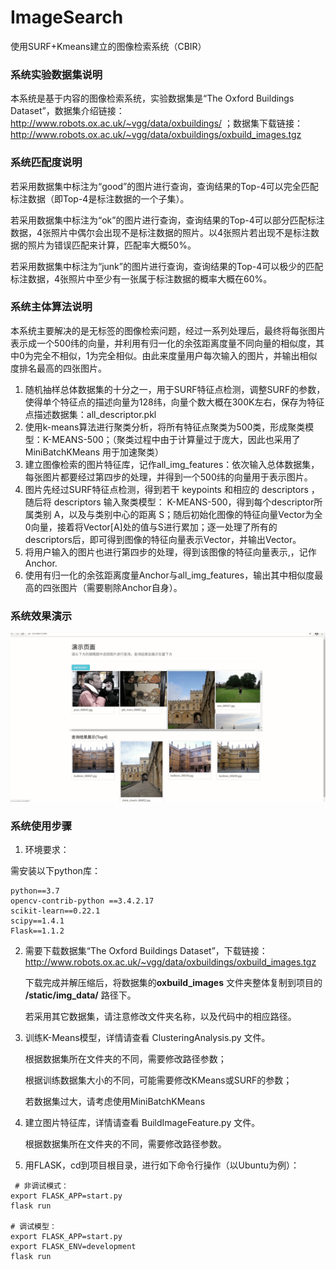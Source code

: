 # ImageSearch
使用SURF+Kmeans建立的图像检索系统（CBIR）

### 系统实验数据集说明

本系统是基于内容的图像检索系统，实验数据集是“The Oxford Buildings Dataset”，数据集介绍链接：http://www.robots.ox.ac.uk/~vgg/data/oxbuildings/ ；数据集下载链接：http://www.robots.ox.ac.uk/~vgg/data/oxbuildings/oxbuild_images.tgz

### 系统匹配度说明

若采用数据集中标注为“good”的图片进行查询，查询结果的Top-4可以完全匹配标注数据（即Top-4是标注数据的一个子集）。



若采用数据集中标注为“ok”的图片进行查询，查询结果的Top-4可以部分匹配标注数据，4张照片中偶尔会出现不是标注数据的照片。以4张照片若出现不是标注数据的照片为错误匹配来计算，匹配率大概50%。



若采用数据集中标注为“junk”的图片进行查询，查询结果的Top-4可以极少的匹配标注数据，4张照片中至少有一张属于标注数据的概率大概在60%。

### 系统主体算法说明

本系统主要解决的是无标签的图像检索问题，经过一系列处理后，最终将每张图片表示成一个500纬的向量，并利用有归一化的余弦距离度量不同向量的相似度，其中0为完全不相似，1为完全相似。由此来度量用户每次输入的图片，并输出相似度排名最高的四张图片。

1. 随机抽样总体数据集的十分之一，用于SURF特征点检测，调整SURF的参数，使得单个特征点的描述向量为128纬，向量个数大概在300K左右，保存为特征点描述数据集：all_descriptor.pkl
2. 使用k-means算法进行聚类分析，将所有特征点聚类为500类，形成聚类模型：K-MEANS-500；（聚类过程中由于计算量过于庞大，因此也采用了 MiniBatchKMeans 用于加速聚类）
3. 建立图像检索的图片特征库，记作all_img_features：依次输入总体数据集，每张图片都要经过第四步的处理，并得到一个500纬的向量用于表示图片。
4. 图片先经过SURF特征点检测，得到若干 keypoints 和相应的 descriptors ，随后将 descriptors 输入聚类模型： K-MEANS-500，得到每个descriptor所属类别 A，以及与类别中心的距离 S；随后初始化图像的特征向量Vector为全0向量，接着将Vector[A]处的值与S进行累加；逐一处理了所有的 descriptors后，即可得到图像的特征向量表示Vector，并输出Vector。
5. 将用户输入的图片也进行第四步的处理，得到该图像的特征向量表示,，记作Anchor.
6. 使用有归一化的余弦距离度量Anchor与all_img_features，输出其中相似度最高的四张图片（需要剔除Anchor自身）。



### 系统效果演示

![](https://github.com/KingArtherTT/ImageSearch/blob/master/pictures/系统演示.gif)



### 系统使用步骤

1. 环境要求：

需安装以下python库：

```
python==3.7
opencv-contrib-python ==3.4.2.17
scikit-learn==0.22.1
scipy==1.4.1
Flask==1.1.2
```

2. 需要下载数据集“The Oxford Buildings Dataset”，下载链接：http://www.robots.ox.ac.uk/~vgg/data/oxbuildings/oxbuild_images.tgz

   下载完成并解压缩后，将数据集的**oxbuild_images** 文件夹整体复制到项目的 **/static/img_data/** 路径下。

   若采用其它数据集，请注意修改文件夹名称，以及代码中的相应路径。

3. 训练K-Means模型，详情请查看 ClusteringAnalysis.py 文件。

   根据数据集所在文件夹的不同，需要修改路径参数；

   根据训练数据集大小的不同，可能需要修改KMeans或SURF的参数；

   若数据集过大，请考虑使用MiniBatchKMeans

4. 建立图片特征库，详情请查看 BuildImageFeature.py 文件。

   根据数据集所在文件夹的不同，需要修改路径参数。

5. 用FLASK，cd到项目根目录，进行如下命令行操作（以Ubuntu为例）：

```shell
 # 非调试模式：
export FLASK_APP=start.py
flask run

# 调试模型：
export FLASK_APP=start.py
export FLASK_ENV=development
flask run
```

